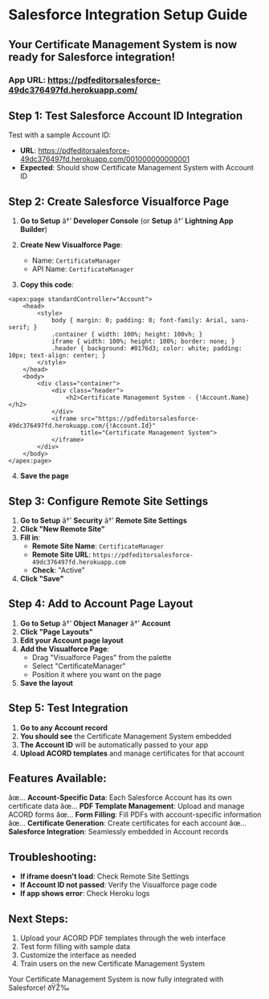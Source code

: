 ﻿# Salesforce Integration Setup Guide

## Your Certificate Management System is now ready for Salesforce integration!

### App URL: https://pdfeditorsalesforce-49dc376497fd.herokuapp.com/

## Step 1: Test Salesforce Account ID Integration

Test with a sample Account ID:
- **URL**: https://pdfeditorsalesforce-49dc376497fd.herokuapp.com/001000000000001
- **Expected**: Should show Certificate Management System with Account ID

## Step 2: Create Salesforce Visualforce Page

1. **Go to Setup** â†’ **Developer Console** (or **Setup** â†’ **Lightning App Builder**)

2. **Create New Visualforce Page**:
   - Name: `CertificateManager`
   - API Name: `CertificateManager`

3. **Copy this code**:

```apex
<apex:page standardController="Account">
    <head>
        <style>
            body { margin: 0; padding: 0; font-family: Arial, sans-serif; }
            .container { width: 100%; height: 100vh; }
            iframe { width: 100%; height: 100%; border: none; }
            .header { background: #0176d3; color: white; padding: 10px; text-align: center; }
        </style>
    </head>
    <body>
        <div class="container">
            <div class="header">
                <h2>Certificate Management System - {!Account.Name}</h2>
            </div>
            <iframe src="https://pdfeditorsalesforce-49dc376497fd.herokuapp.com/{!Account.Id}" 
                    title="Certificate Management System">
            </iframe>
        </div>
    </body>
</apex:page>
```

4. **Save the page**

## Step 3: Configure Remote Site Settings

1. **Go to Setup** â†’ **Security** â†’ **Remote Site Settings**
2. **Click "New Remote Site"**
3. **Fill in**:
   - **Remote Site Name**: `CertificateManager`
   - **Remote Site URL**: `https://pdfeditorsalesforce-49dc376497fd.herokuapp.com`
   - **Check**: "Active"
4. **Click "Save"**

## Step 4: Add to Account Page Layout

1. **Go to Setup** â†’ **Object Manager** â†’ **Account**
2. **Click "Page Layouts"**
3. **Edit your Account page layout**
4. **Add the Visualforce Page**:
   - Drag "Visualforce Pages" from the palette
   - Select "CertificateManager"
   - Position it where you want on the page
5. **Save the layout**

## Step 5: Test Integration

1. **Go to any Account record**
2. **You should see** the Certificate Management System embedded
3. **The Account ID** will be automatically passed to your app
4. **Upload ACORD templates** and manage certificates for that account

## Features Available:

âœ… **Account-Specific Data**: Each Salesforce Account has its own certificate data
âœ… **PDF Template Management**: Upload and manage ACORD forms
âœ… **Form Filling**: Fill PDFs with account-specific information
âœ… **Certificate Generation**: Create certificates for each account
âœ… **Salesforce Integration**: Seamlessly embedded in Account records

## Troubleshooting:

- **If iframe doesn't load**: Check Remote Site Settings
- **If Account ID not passed**: Verify the Visualforce page code
- **If app shows error**: Check Heroku logs

## Next Steps:

1. Upload your ACORD PDF templates through the web interface
2. Test form filling with sample data
3. Customize the interface as needed
4. Train users on the new Certificate Management System

Your Certificate Management System is now fully integrated with Salesforce! ðŸŽ‰
